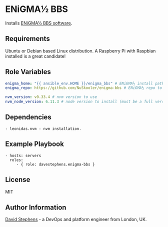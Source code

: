 ENiGMA½ BBS
===========
Installs [ENiGMA½ BBS software](https://github.com/NuSkooler/enigma-bbs). 

Requirements
------------

Ubuntu or Debian based Linux distribution. A Raspberry Pi with Raspbian installed is a great candidate!

Role Variables
--------------

````yaml
enigma_home: "{{ ansible_env.HOME }}/enigma_bbs" # ENiGMA½ install path
enigma_repo: https://github.com/NuSkooler/enigma-bbs # ENiGMA½ repo to use

nvm_version: v0.33.4 # nvm version to use
nvm_node_version: 6.11.3 # node version to install (must be a full version number and not an alias)
````
Dependencies
------------

    - leonidas.nvm - nvm installation.

Example Playbook
----------------

    - hosts: servers
      roles:
         - { role: davestephens.enigma-bbs }

License
-------

MIT

Author Information
------------------
[David Stephens](http://www.davidstephens.uk) - a DevOps and platform engineer from London, UK.

